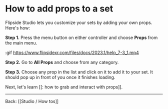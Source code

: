 # How to add props to a set

Flipside Studio lets you customize your sets by adding your own props. Here's how:

**Step 1.** Press the menu button on either controller and choose **Props** from the main menu.

:gif https://www.flipsidexr.com/files/docs/2023.1/help_7-3_1.mp4

**Step 2.** Go to **All Props** and choose from any category.

**Step 3.** Choose any prop in the list and click on it to add it to your set. It should pop up in front of you once it finishes loading.

Next, let's learn [[: how to grab and interact with props]].

---

Back: [[Studio / How tos]]
